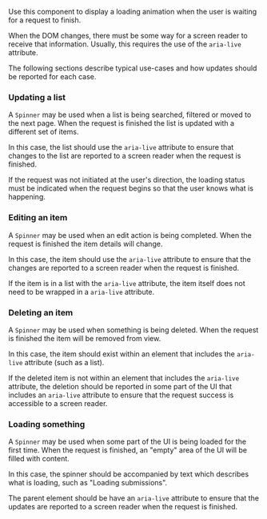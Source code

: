 
Use this component to display a loading animation when the user is waiting for a request to finish.

When the DOM changes, there must be some way for a screen reader to receive that information. Usually, this requires the use of the `aria-live` attribute.

The following sections describe typical use-cases and how updates should be reported for each case.

### Updating a list

A `Spinner` may be used when a list is being searched, filtered or moved to the next page. When the request is finished the list is updated with a different set of items.

In this case, the list should use the `aria-live` attribute to ensure that changes to the list are reported to a screen reader when the request is finished.

If the request was not initiated at the user's direction, the loading status must be indicated when the request begins so that the user knows what is happening.

### Editing an item

A `Spinner` may be used when an edit action is being completed. When the request is finished the item details will change.

In this case, the item should use the `aria-live` attribute to ensure that the changes are reported to a screen reader when the request is finished.

If the item is in a list with the `aria-live` attribute, the item itself does not need to be wrapped in a `aria-live` attribute.

### Deleting an item

A `Spinner` may be used when something is being deleted. When the request is finished the item will be removed from view.

In this case, the item should exist within an element that includes the `aria-live` attribute (such as a list).

If the deleted item is not within an element that includes the `aria-live` attribute, the deletion should be reported in some part of the UI that includes an `aria-live` attribute to ensure that the request success is accessible to a screen reader.

### Loading something

A `Spinner` may be used when some part of the UI is being loaded for the first time. When the request is finished, an "empty" area of the UI will be filled with content.

In this case, the spinner should be accompanied by text which describes what is loading, such as "Loading submissions".

The parent element should be have an `aria-live` attribute to ensure that the updates are reported to a screen reader when the request is finished.